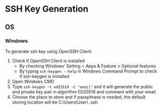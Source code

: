 # SSH Key Generation

## OS

### Windows

To generate ssh key using OpenSSH Client:

1. Check if OpenSSH Client is installed
    - By checking Windows' Setting > Apps & Feature > Optional features
    - By typing `ssh-keygen --help` in Windows Command Prompt to check if ssh-keygen is installed
2. Open Windows CMD
3. Type `ssh-keygen -t ed25519 -C "email"` and it will generate the public and private key pair in algorithm ED25519 and comment with your email
4. Choose the place to store and if passphrase is needed, the default storing location will be C:\Users\User\ .ssh
